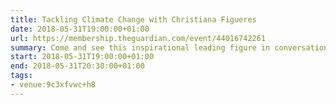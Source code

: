 ```yaml
---
title: Tackling Climate Change with Christiana Figueres
date: 2018-05-31T19:00:00+01:00
url: https://membership.theguardian.com/event/44016742261
summary: Come and see this inspirational leading figure in conversation with Guardian environment editor Damian Carrington and learn how she believes the world can beat its greatest challenge, and pose your own questions too.
start: 2018-05-31T19:00:00+01:00
end: 2018-05-31T20:30:00+01:00
tags:
- venue:9c3xfvwc+h8
---
```

